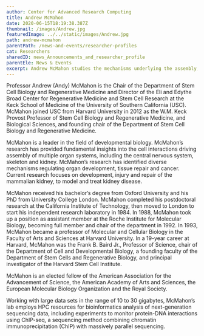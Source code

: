 ```yaml
---
author: Center for Advanced Research Computing
title: Andrew McMahon
date: 2020-06-15T18:19:38.387Z
thumbnail: /images/Andrew.jpg
featuredImage: ../../static/images/Andrew.jpg
path: andrew-mcmahon
parentPath: /news-and-events/researcher-profiles
cat: Researchers
sharedID: news_Announcements_and_researcher_profile
parentEle: News & Events
excerpt: Andrew McMahon studies the mechanisms underlying the assembly, repair, and regeneration of critical organ systems in the developing mammalian embryo.
---
```


Professor Andrew (Andy) McMahon is the Chair of the Department of Stem Cell Biology and Regenerative Medicine and Director of the Eli and Edythe Broad Center for Regenerative Medicine and Stem Cell Research at the Keck School of Medicine of the University of Southern California (USC). McMahon joined USC from Harvard University in 2012 as the W.M. Keck Provost Professor of Stem Cell Biology and Regenerative Medicine, and Biological Sciences, and founding chair of the Department of Stem Cell Biology and Regenerative Medicine.

McMahon is a leader in the field of developmental biology. McMahon’s research has provided fundamental insights into the cell interactions driving assembly of multiple organ systems, including the central nervous system, skeleton and kidney. McMahon’s research has identified diverse mechanisms regulating organ development, tissue repair and cancer. Current research focuses on development, injury and repair of the mammalian kidney, to model and treat kidney disease.

McMahon received his bachelor’s degree from Oxford University and his PhD from University College London. McMahon completed his postdoctoral research at the California Institute of Technology, then moved to London to start his independent research laboratory in 1984. In 1988, McMahon took up a position as assistant member at the Roche Institute for Molecular Biology, becoming full member and chair of the department in 1992. In 1993, McMahon became a professor of Molecular and Cellular Biology in the Faculty of Arts and Sciences at Harvard University. In a 19-year career at Harvard, McMahon was the Frank B. Baird Jr., Professor of Science, chair of the Department of Cell and Developmental Biology, a founding faculty of the Department of Stem Cells and Regenerative Biology, and principal investigator of the Harvard Stem Cell Institute.

McMahon is an elected fellow of the American Association for the Advancement of Science, the American Academy of Arts and Sciences, the European Molecular Biology Organization and the Royal Society.

Working with large data sets in the range of 10 to 30 gigabytes, McMahon’s lab employs HPC resources for bioinformatics analysis of next-generation sequencing data, including experiments to monitor protein-DNA interactions using ChIP-seq, a sequencing method combining chromatin immunoprecipitation (ChIP) with massively parallel sequencing.
